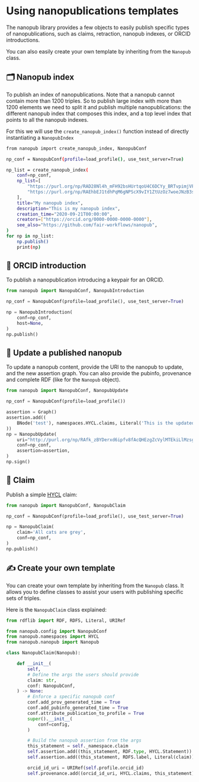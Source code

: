 # Using nanopublications templates

The nanopub library provides a few objects to easily publish specific types of nanopublications, such as claims, retraction, nanopub indexes, or ORCID introductions.

You can also easily create your own template by inheriting from the `Nanopub` class.


## 🗂️ Nanopub index

To publish an index of nanopublications. Note that a nanopub cannot contain more than 1200 triples. So to publish large index with more than 1200 elements we need to split it and publish multiple nanopublications: the different nanopub index that composes this index, and a top level index that points to all the nanopub indexes.

For this we will use the `create_nanopub_index()` function instead of directly instantiating a `NanopubIndex`

```bash
from nanopub import create_nanopub_index, NanopubConf

np_conf = NanopubConf(profile=load_profile(), use_test_server=True)

np_list = create_nanopub_index(
	conf=np_conf,
    np_list=[
    	"https://purl.org/np/RAD28Nl4h_mFH92bsHUrtqoU4C6DCYy_BRTvpimjVFgJo",
    	"https://purl.org/np/RAEhbEJ1tdhPqM6gNPScX9vIY1ZtUzOz7woeJNzB3sh3E",
    ],
    title="My nanopub index",
    description="This is my nanopub index",
    creation_time="2020-09-21T00:00:00",
    creators=["https://orcid.org/0000-0000-0000-0000"],
    see_also="https://github.com/fair-workflows/nanopub",
)
for np in np_list:
	np.publish()
	print(np)
```

## 👤 ORCID introduction

To publish a nanopublication introducing a keypair for an ORCID.

```python
from nanopub import NanopubConf, NanopubIntroduction

np_conf = NanopubConf(profile=load_profile(), use_test_server=True)

np = NanopubIntroduction(
    conf=np_conf,
    host=None,
)
np.publish()
```

## 📝 Update a published nanopub

To update a nanopub content, provide the URI to the nanopub to update, and the new assertion graph. You can also provide the pubinfo, provenance and complete RDF (like for the `Nanopub` object).

```python
from nanopub import NanopubConf, NanopubUpdate

np_conf = NanopubConf(profile=load_profile())

assertion = Graph()
assertion.add((
    BNode('test'), namespaces.HYCL.claims, Literal('This is the updated nanopublication assertion')
))
np = NanopubUpdate(
    uri="http://purl.org/np/RAfk_zBYDerxd6ipfv8fAcQHEzgZcVylMTEkiLlMzsgwQ",
    conf=np_conf,
    assertion=assertion,
)
np.sign()
```

## 💬 Claim

Publish a simple [HYCL](http://purl.org/petapico/o/hycl) claim:

```python
from nanopub import NanopubConf, NanopubClaim

np_conf = NanopubConf(profile=load_profile(), use_test_server=True)

np = NanopubClaim(
	claim='All cats are grey',
    conf=np_conf,
)
np.publish()
```

## ✍️ Create your own template

You can create your own template by inheriting from the `Nanopub` class. It allows you to define classes to assist your users with publishing specific sets of triples.

Here is the `NanopubClaim` class explained:

```python
from rdflib import RDF, RDFS, Literal, URIRef

from nanopub.config import NanopubConf
from nanopub.namespaces import HYCL
from nanopub.nanopub import Nanopub

class NanopubClaim(Nanopub):

    def __init__(
        self,
        # Define the args the users should provide
        claim: str,
        conf: NanopubConf,
    ) -> None:
        # Enforce a specific nanopub conf
        conf.add_prov_generated_time = True
        conf.add_pubinfo_generated_time = True
        conf.attribute_publication_to_profile = True
        super().__init__(
            conf=config,
        )

        # Build the nanopub assertion from the args
        this_statement = self._namespace.claim
        self.assertion.add((this_statement, RDF.type, HYCL.Statement))
        self.assertion.add((this_statement, RDFS.label, Literal(claim)))

        orcid_id_uri = URIRef(self.profile.orcid_id)
        self.provenance.add((orcid_id_uri, HYCL.claims, this_statement))
```

